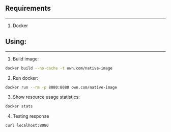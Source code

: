## Requirements

---

1. Docker

## Using:

---

1. Build image:

``` bash
docker build --no-cache -t own.com/native-image
```

2. Run docker:

``` bash
docker run --rm -p 8080:8080 own.com/native-image
```

3. Show resource usage statistics:

``` bash
docker stats
```

4. Testing response

``` bash
curl localhost:8080
```
